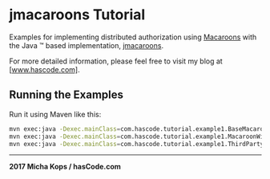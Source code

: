 # jmacaroons Tutorial

Examples for implementing distributed authorization using [Macaroons] with the Java &trade; based implementation, [jmacaroons].

For more detailed information, please feel free to visit my blog at [www.hascode.com].


## Running the Examples

Run it using Maven like this:

```bash
mvn exec:java -Dexec.mainClass=com.hascode.tutorial.example1.BaseMacaroonExample 
mvn exec:java -Dexec.mainClass=com.hascode.tutorial.example1.MacaroonWithCaveatExample
mvn exec:java -Dexec.mainClass=com.hascode.tutorial.example1.ThirdPartyCaveatExample 
```

----

**2017 Micha Kops / hasCode.com**

   [Macaroons]:http://research.google.com/pubs/pub41892.html
   [jmacaroons]:https://github.com/nitram509/jmacaroons
   [www.hascode.com]:http://www.hascode.com/
